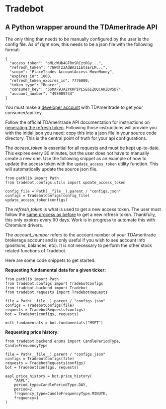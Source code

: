 # Tradebot
## A Python wrapper around the TDAmeritrade API

The only thing that needs to be manually configured by the user is the config file.
As of right now, this needs to be a json file with the following format:

```
{
  "access_token": "oMLcWUb4GFRnSRCztRGy...",
  "refresh_token": "7GWdTz2AdBAz1IEtsErLM...",
  "scope": "PlaceTrades AccountAccess MoveMoney",
  "expires_in": 1800,
  "refresh_token_expires_in": 7776000,
  "token_type": "Bearer",
  "consumer_key": "5SMAF9JAZYKKPIPL5E6IZUQCAKZOV5D7",
  "account_number": "495909744"
}
```

You must make a [developer account](https://developer.tdameritrade.com/) with TDAmeritrade to get your consumer/api key.

Follow the official TDAmeritrade API documentation for instructions on [generating the refresh token](https://developer.tdameritrade.com/content/simple-auth-local-apps).
Following those instructions will provide you with the initial json you need; copy this into a json file in your source code directory. This is the central point of truth for your api configurations.

The *access_token* is essential for all requests and must be kept up-to-date. This expires every 30 minutes, but the user does not have to manually create a new one. Use the following snippet as an example of how to update the access token with the `update_access_token` utility function. This will automatically update the source json file.

```
from pathlib import Path
from tradebot.configs.utils import update_access_token

config_file = Path(__file__).parent / "configs.json"
configs = TradebotConfigs(config_file)
update_access_token(configs)
```

The *refresh_token* is what is used to get a new access token. The user must follow the [same process as before](https://developer.tdameritrade.com/content/simple-auth-local-apps) to get a new refresh token. Thankfully, this only expires every 90 days. Work is in progress to automate this with Chromium drivers.

The *account_number* refers to the account number of your TDAmeritrade brokerage account and is only useful if you wish to see account info (positions, balances, etc). It is not necessary to perform the other stock related functions of Tradebot.

Here are some code snippets to get started.

**Requesting fundamental data for a given ticker:**
```
from pathlib import Path
from tradebot.configs import TradebotConfigs
from tradebot.backend import Tradebot
from tradebot.requests import TradebotRequests

file = Path(__file__).parent / "configs.json"
configs = TradebotConfigs(file)
requests = TradebotRequests(configs)
bot = Tradebot(configs, requests)

msft_fundamentals = bot.fundamentals("MSFT")
```

**Requesting price history:**
```
from tradebot.backend.enums import CandlePeriodType, CandleFrequencyType

file = Path(__file__).parent / "configs.json"
configs = TradebotConfigs(file)
requests = TradebotRequests(configs)
bot = Tradebot(configs, requests)

aapl_price_history = bot.price_history(
    "AAPL",
    period_type=CandlePeriodType.DAY,
    period=2,
    frequency_type=CandleFrequencyType.MINUTE,
    frequency=1
)
```